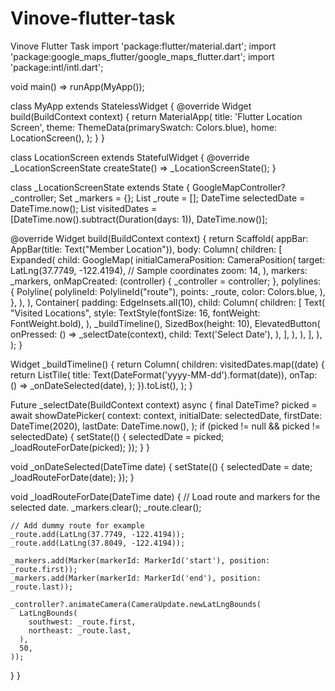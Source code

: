 # Vinove-flutter-task
Vinove Flutter Task
import 'package:flutter/material.dart';
import 'package:google_maps_flutter/google_maps_flutter.dart';
import 'package:intl/intl.dart';

void main() => runApp(MyApp());

class MyApp extends StatelessWidget {
  @override
  Widget build(BuildContext context) {
    return MaterialApp(
      title: 'Flutter Location Screen',
      theme: ThemeData(primarySwatch: Colors.blue),
      home: LocationScreen(),
    );
  }
}

class LocationScreen extends StatefulWidget {
  @override
  _LocationScreenState createState() => _LocationScreenState();
}

class _LocationScreenState extends State<LocationScreen> {
  GoogleMapController? _controller;
  Set<Marker> _markers = {};
  List<LatLng> _route = [];
  DateTime selectedDate = DateTime.now();
  List<DateTime> visitedDates = [DateTime.now().subtract(Duration(days: 1)), DateTime.now()];

  @override
  Widget build(BuildContext context) {
    return Scaffold(
      appBar: AppBar(title: Text("Member Location")),
      body: Column(
        children: [
          Expanded(
            child: GoogleMap(
              initialCameraPosition: CameraPosition(
                target: LatLng(37.7749, -122.4194), // Sample coordinates
                zoom: 14,
              ),
              markers: _markers,
              onMapCreated: (controller) {
                _controller = controller;
              },
              polylines: {
                Polyline(
                  polylineId: PolylineId("route"),
                  points: _route,
                  color: Colors.blue,
                ),
              },
            ),
          ),
          Container(
            padding: EdgeInsets.all(10),
            child: Column(
              children: [
                Text(
                  "Visited Locations",
                  style: TextStyle(fontSize: 16, fontWeight: FontWeight.bold),
                ),
                _buildTimeline(),
                SizedBox(height: 10),
                ElevatedButton(
                  onPressed: () => _selectDate(context),
                  child: Text('Select Date'),
                ),
              ],
            ),
          ),
        ],
      ),
    );
  }

  Widget _buildTimeline() {
    return Column(
      children: visitedDates.map((date) {
        return ListTile(
          title: Text(DateFormat('yyyy-MM-dd').format(date)),
          onTap: () => _onDateSelected(date),
        );
      }).toList(),
    );
  }

  Future<void> _selectDate(BuildContext context) async {
    final DateTime? picked = await showDatePicker(
      context: context,
      initialDate: selectedDate,
      firstDate: DateTime(2020),
      lastDate: DateTime.now(),
    );
    if (picked != null && picked != selectedDate) {
      setState(() {
        selectedDate = picked;
        _loadRouteForDate(picked);
      });
    }
  }

  void _onDateSelected(DateTime date) {
    setState(() {
      selectedDate = date;
      _loadRouteForDate(date);
    });
  }

  void _loadRouteForDate(DateTime date) {
    // Load route and markers for the selected date.
    _markers.clear();
    _route.clear();

    // Add dummy route for example
    _route.add(LatLng(37.7749, -122.4194));
    _route.add(LatLng(37.8049, -122.4194));

    _markers.add(Marker(markerId: MarkerId('start'), position: _route.first));
    _markers.add(Marker(markerId: MarkerId('end'), position: _route.last));

    _controller?.animateCamera(CameraUpdate.newLatLngBounds(
      LatLngBounds(
        southwest: _route.first,
        northeast: _route.last,
      ),
      50,
    ));
  }
}
